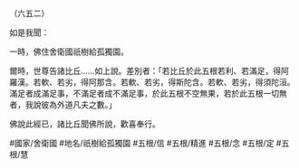 （六五二）

如是我聞：

一時，佛住舍衛國祇樹給孤獨園。

爾時，世尊告諸比丘……如上說。差別者：「若比丘於此五根若利、若滿足，得阿羅漢。若軟、若劣，得阿那含。若軟、若劣，得斯陀含。若軟、若劣，得須陀洹。滿足者成滿足事，不滿足者成不滿足事，於此五根不空無果，若於此五根一切無者，我說彼為外道凡夫之數。」

佛說此經已，諸比丘聞佛所說，歡喜奉行。

#國家/舍衛國
#地名/祇樹給孤獨園
#五根/信
#五根/精進
#五根/念
#五根/定
#五根/慧
